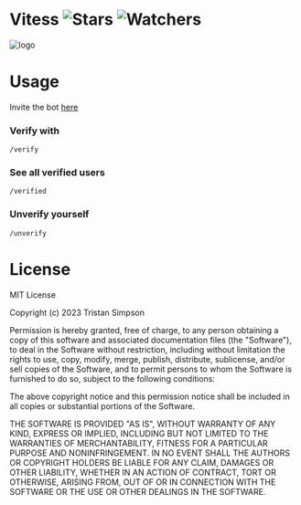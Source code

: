 # Vitess ![Stars](https://img.shields.io/github/stars/realTristan/vitess?color=brightgreen) ![Watchers](https://img.shields.io/github/watchers/realTristan/vitess?label=Watchers)
![logo](https://github.com/realTristan/vitess/assets/75189508/a74d4664-6b6e-4ba3-b922-976427953ec3)

# Usage
Invite the bot [here](https://discord.com/api/oauth2/authorize?client_id=1165100334084014150&permissions=8&scope=applications.commands%20bot)

### Verify with
`/verify`

### See all verified users
`/verified`

### Unverify yourself
`/unverify`

# License
MIT License

Copyright (c) 2023 Tristan Simpson

Permission is hereby granted, free of charge, to any person obtaining a copy
of this software and associated documentation files (the "Software"), to deal
in the Software without restriction, including without limitation the rights
to use, copy, modify, merge, publish, distribute, sublicense, and/or sell
copies of the Software, and to permit persons to whom the Software is
furnished to do so, subject to the following conditions:

The above copyright notice and this permission notice shall be included in all
copies or substantial portions of the Software.

THE SOFTWARE IS PROVIDED "AS IS", WITHOUT WARRANTY OF ANY KIND, EXPRESS OR
IMPLIED, INCLUDING BUT NOT LIMITED TO THE WARRANTIES OF MERCHANTABILITY,
FITNESS FOR A PARTICULAR PURPOSE AND NONINFRINGEMENT. IN NO EVENT SHALL THE
AUTHORS OR COPYRIGHT HOLDERS BE LIABLE FOR ANY CLAIM, DAMAGES OR OTHER
LIABILITY, WHETHER IN AN ACTION OF CONTRACT, TORT OR OTHERWISE, ARISING FROM,
OUT OF OR IN CONNECTION WITH THE SOFTWARE OR THE USE OR OTHER DEALINGS IN THE
SOFTWARE.
